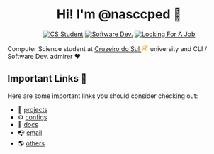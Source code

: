 <h1 align="center">Hi! I'm @nasccped 👋</h1>

<!-- showing badges -->
<div align="center">

[![CS Student](https://img.shields.io/badge/cs_student-F28A17?style=for-the-badge)](#)
[![Software Dev.](https://img.shields.io/badge/software%20dev.-C24444?style=for-the-badge)](#)
[![Looking For A Job](https://img.shields.io/badge/looking_for_a_job-3E73AF?style=for-the-badge)](#)

</div>

Computer Science student at
[Cruzeiro do Sul <img src="./assets/logo-cruzeiro_do_sul.png"
style="height:1rem"
alt="Cruzeiro do Sul logo">](https://www.cruzeirodosul.edu.br/)
university and CLI / Software Dev. admirer ❤️

Important Links 🔗
-----------------

Here are some important links you should consider checking out:

- 💎 [projects](https://github.com/nasccped/nasccped/tree/projects/README.md)
- ⚙️ [configs](https://github.com/nasccped/nasccped/tree/configs/README.md)
- 📄 [docs](https://github.com/nasccped/nasccped/tree/docs/README.md)
- 📭 [email](mailto:pdbt.contact@gmail.com?subject=Put%20the%20Message%20title%20here%20%E2%9C%8D%EF%B8%8F&body=Don't%20forget%20to%20add...%20well...%20the%20message%20%F0%9F%98%85)
- 🌎 [others](https://github.com/nasccped)
